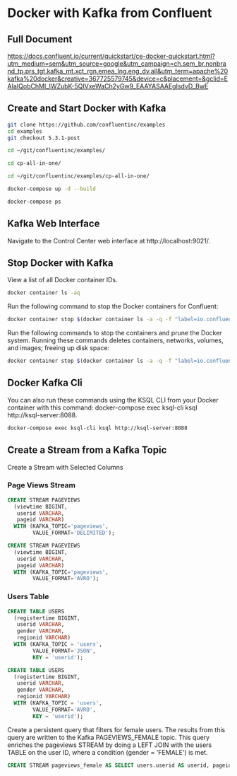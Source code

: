 # Docker with Kafka from Confluent

## Full Document
https://docs.confluent.io/current/quickstart/ce-docker-quickstart.html?utm_medium=sem&utm_source=google&utm_campaign=ch.sem_br.nonbrand_tp.prs_tgt.kafka_mt.xct_rgn.emea_lng.eng_dv.all&utm_term=apache%20kafka%20docker&creative=367725579745&device=c&placement=&gclid=EAIaIQobChMI_IWZubK-5QIVxeWaCh2yGw9_EAAYASAAEgIsdvD_BwE


## Create and Start Docker with Kafka
```bash
git clone https://github.com/confluentinc/examples
cd examples
git checkout 5.3.1-post
```

```bash
cd ~/git/confluentinc/examples/
```
```bash
cd cp-all-in-one/

cd ~/git/confluentinc/examples/cp-all-in-one/
```

```bash
docker-compose up -d --build
```

```bash
docker-compose ps
```

## Kafka Web Interface
Navigate to the Control Center web interface at http://localhost:9021/.

## Stop Docker with Kafka
View a list of all Docker container IDs.

```bash
docker container ls -aq
```

Run the following command to stop the Docker containers for Confluent:
```bash
docker container stop $(docker container ls -a -q -f "label=io.confluent.docker")
```

Run the following commands to stop the containers and prune the Docker system. Running these commands deletes containers, networks, volumes, and images; freeing up disk space:
```bash
docker container stop $(docker container ls -a -q -f "label=io.confluent.docker") && docker system prune -a -f --volumes
```



## Docker Kafka Cli
You can also run these commands using the KSQL CLI from your Docker container with this command: docker-compose exec ksql-cli ksql http://ksql-server:8088.

```bash
docker-compose exec ksql-cli ksql http://ksql-server:8088
```


## Create a Stream from a Kafka Topic
Create a Stream with Selected Columns

### Page Views Stream
```sql
CREATE STREAM PAGEVIEWS
  (viewtime BIGINT,
   userid VARCHAR,
   pageid VARCHAR)
  WITH (KAFKA_TOPIC='pageviews',
        VALUE_FORMAT='DELIMITED');
```

```sql
CREATE STREAM PAGEVIEWS
  (viewtime BIGINT,
   userid VARCHAR,
   pageid VARCHAR)
  WITH (KAFKA_TOPIC='pageviews',
        VALUE_FORMAT='AVRO');
```

### Users Table
```sql
CREATE TABLE USERS
  (registertime BIGINT,
   userid VARCHAR,
   gender VARCHAR,
   regionid VARCHAR)
  WITH (KAFKA_TOPIC = 'users',
        VALUE_FORMAT='JSON',
        KEY = 'userid');
```

```sql
CREATE TABLE USERS
  (registertime BIGINT,
   userid VARCHAR,
   gender VARCHAR,
   regionid VARCHAR)
  WITH (KAFKA_TOPIC = 'users',
        VALUE_FORMAT='AVRO',
        KEY = 'userid');
```

Create a persistent query that filters for female users. The results from this query are written to the Kafka PAGEVIEWS_FEMALE topic. This query enriches the pageviews STREAM by doing a LEFT JOIN with the users TABLE on the user ID, where a condition (gender = 'FEMALE') is met.
```sql
CREATE STREAM pageviews_female AS SELECT users.userid AS userid, pageid, regionid, gender FROM pageviews LEFT JOIN users ON pageviews.userid = users.userid WHERE gender = 'FEMALE';
```